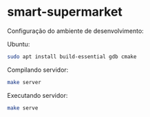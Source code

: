 # smart-supermarket

Configuração do ambiente de desenvolvimento:

Ubuntu:
``` bash
sudo apt install build-essential gdb cmake
```

Compilando servidor:
``` bash
make server
```

Executando servidor:
``` bash
make serve
```